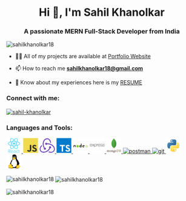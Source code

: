 <h1 align="center">Hi 👋, I'm Sahil Khanolkar</h1>
<h3 align="center">A passionate MERN Full-Stack Developer from India</h3>

<p align="left"> <img src="https://komarev.com/ghpvc/?username=sahilkhanolkar18&label=Profile%20views&color=0e75b6&style=flat" alt="sahilkhanolkar18" /> </p>

- 👨‍💻 All of my projects are available at [Portfolio Website](https://sahilkhanolkar.netlify.app/)

- 📫 How to reach me **sahilkhanolkar18@gmail.com**

- 📄 Know about my experiences here is my [RESUME](https://drive.google.com/file/d/1YhyBZb7jah9zMsghVogtyMLJp0xCs1MY/view?usp=sharing)

<h3 align="left">Connect with me:</h3>
<p align="left">
<a href="https://linkedin.com/in/sahil-khanolkar" target="blank"><img align="center" src="https://raw.githubusercontent.com/rahuldkjain/github-profile-readme-generator/master/src/images/icons/Social/linked-in-alt.svg" alt="sahil-khanolkar" height="30" width="40" /></a>
</p>

<h3 align="left">Languages and Tools:</h3>
<p align=left><a href=https://reactjs.org/ rel=noreferrer target=_blank><img alt=react height=40 src=https://raw.githubusercontent.com/devicons/devicon/master/icons/react/react-original-wordmark.svg width=40> </a><img alt=javascript height=40 src=https://raw.githubusercontent.com/devicons/devicon/master/icons/javascript/javascript-original.svg width=40> <a href=https://redux.js.org rel=noreferrer target=_blank><img alt=redux height=40 src=https://raw.githubusercontent.com/devicons/devicon/master/icons/redux/redux-original.svg width=40> </a><a href=https://www.typescriptlang.org/ rel=noreferrer target=_blank><img alt=typescript height=40 src=https://raw.githubusercontent.com/devicons/devicon/master/icons/typescript/typescript-original.svg width=40> </a><a href=https://nodejs.org rel=noreferrer target=_blank><img alt=nodejs height=40 src=https://raw.githubusercontent.com/devicons/devicon/master/icons/nodejs/nodejs-original-wordmark.svg width=40> </a><a href=https://expressjs.com rel=noreferrer target=_blank><img alt=express height=40 src=https://raw.githubusercontent.com/devicons/devicon/master/icons/express/express-original-wordmark.svg width=40> </a><a href=https://www.mongodb.com/ rel=noreferrer target=_blank><img alt=mongodb height=40 src=https://raw.githubusercontent.com/devicons/devicon/master/icons/mongodb/mongodb-original-wordmark.svg width=40> </a><a href=https://postman.com rel=noreferrer target=_blank><img alt=postman height=40 src=https://www.vectorlogo.zone/logos/getpostman/getpostman-icon.svg width=40> </a><a href=https://git-scm.com/ rel=noreferrer target=_blank><img alt=git height=40 src=https://www.vectorlogo.zone/logos/git-scm/git-scm-icon.svg width=40> </a><a href=https://www.python.org rel=noreferrer target=_blank><img alt=python height=40 src=https://raw.githubusercontent.com/devicons/devicon/master/icons/python/python-original.svg width=40> </a><a href=https://www.linux.org/ rel=noreferrer target=_blank><img alt=linux height=40 src=https://raw.githubusercontent.com/devicons/devicon/master/icons/linux/linux-original.svg width=40></a>
<p><img align="left" src="https://github-readme-stats.vercel.app/api/top-langs?username=sahilkhanolkar18&show_icons=true&locale=en&layout=compact" alt="sahilkhanolkar18" /></p>

<p>&nbsp;<img align="center" src="https://github-readme-stats.vercel.app/api?username=sahilkhanolkar18&show_icons=true&locale=en" alt="sahilkhanolkar18" /></p>

<p><img align="center" src="https://github-readme-streak-stats.herokuapp.com/?user=sahilkhanolkar18&" alt="sahilkhanolkar18" /></p>
